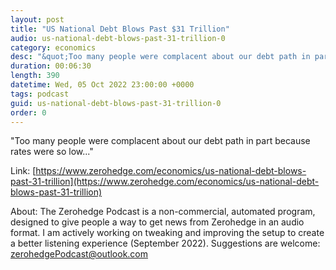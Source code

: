 ```yaml
---
layout: post
title: "US National Debt Blows Past $31 Trillion"
audio: us-national-debt-blows-past-31-trillion-0
category: economics
desc: "&quot;Too many people were complacent about our debt path in part because rates were so low...&quot;"
duration: 00:06:30
length: 390
datetime: Wed, 05 Oct 2022 23:00:00 +0000
tags: podcast
guid: us-national-debt-blows-past-31-trillion-0
order: 0
---
```

&quot;Too many people were complacent about our debt path in part because rates were so low...&quot;

Link: [https://www.zerohedge.com/economics/us-national-debt-blows-past-31-trillion](https://www.zerohedge.com/economics/us-national-debt-blows-past-31-trillion)

About: The Zerohedge Podcast is a non-commercial, automated program, designed to give people a way to get news from Zerohedge in an audio format.  I am actively working on tweaking and improving the setup to create a better listening experience (September 2022).  Suggestions are welcome: [zerohedgePodcast@outlook.com](mailto:zerohedgePodcast@outlook.com)